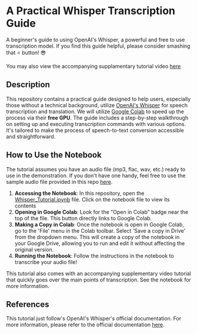 # A Practical Whisper Transcription Guide

A beginner's guide to using OpenAI's Whisper, a powerful and free to use transcription model. If you find this guide helpful, please consider smashing that ⭐ button! 😎

You may also view the accompanying supplamentary tutorial video [here](https://youtu.be/i4Sgg-ptRzs)

## Description

This repository contains a practical guide designed to help users, especially those without a technical background, utilize [OpenAI's Whisper](https://openai.com/research/whisper) for speech transcription and translation. We will utilize [Google Colab](https://colab.research.google.com/) to speed up the process via their **free GPU**. The guide includes a step-by-step walkthrough on setting up and executing transcription commands with various options. It's tailored to make the process of speech-to-text conversion accessible and straightforward.

## How to Use the Notebook

The tutorial assumes you have an audio file (mp3, flac, wav, etc.) ready to use in the demonstration. If you don't have one handy, feel free to use the sample audio file provided in this repo [here](AllStar.mp3). 

 1. **Accessing the Notebook**: In this repository, open the [Whisper_Tutorial.ipynb](Whisper_Tutorial.ipynb) file. Click on the notebook file to view its contents
 2. **Opening in Google Colab**: Look for the "Open in Colab" badge near the top of the file. This button directly links to Google Colab.
 3. **Making a Copy in Colab**: Once the notebook is open in Google Colab, go to the 'File' menu in the Colab toolbar. Select 'Save a copy in Drive' from the dropdown menu. This will create a copy of the notebook in your Google Drive, allowing you to run and edit it without affecting the original version.
 4. **Running the Notebook**: Follow the instructions in the notebook to transcribe your audio file!

This tutorial also comes with an accompanying supplementary video tutorial that quickly goes over the main points of transcription. See the notebook for more information.

## References

This tutorial just follow's OpenAI's Whisper's official documentation. For more information, please refer to the official documentation [here](https://github.com/openai/whisper).